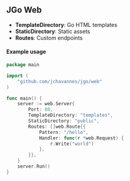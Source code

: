 ## JGo Web

- **TemplateDirectory**: Go HTML templates
- **StaticDirectory**: Static assets
- **Routes**: Custom endpoints

#### Example usage

```go
package main

import (
    "github.com/jchavannes/jgo/web"
)

func main() {
    server := web.Server{
        Port: 80,
        TemplateDirectory: "templates",
        StaticDirectory: "public",
        Routes: []web.Route{{
            Pattern: "/hello",
            Handler: func(r *web.Request) {
                r.Write("world")
            },
        }},
    }
    server.Run()
}
```
